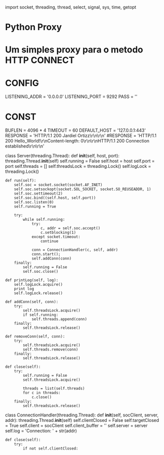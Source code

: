 import socket, threading, thread, select, signal, sys, time, getopt

# Python Proxy
# Um simples proxy para o metodo HTTP CONNECT

# CONFIG
LISTENING_ADDR = '0.0.0.0'
LISTENING_PORT = 9292
PASS = ''

# CONST
BUFLEN = 4096 * 4
TIMEOUT = 60
DEFAULT_HOST = '127.0.0.1:443'
RESPONSE = 'HTTP/1.1 200 Jardiel Ortizz\r\n\r\n'
#RESPONSE = 'HTTP/1.1 200 Hello_World!\r\nContent-length: 0\r\n\r\nHTTP/1.1 200 Connection established\r\n\r\n'
 
class Server(threading.Thread):
    def __init__(self, host, port):
        threading.Thread.__init__(self)
        self.running = False
        self.host = host
        self.port = port
        self.threads = []
	self.threadsLock = threading.Lock()
	self.logLock = threading.Lock()

    def run(self):
        self.soc = socket.socket(socket.AF_INET)
        self.soc.setsockopt(socket.SOL_SOCKET, socket.SO_REUSEADDR, 1)
        self.soc.settimeout(2)
        self.soc.bind((self.host, self.port))
        self.soc.listen(0)
        self.running = True

        try:                    
            while self.running:
                try:
                    c, addr = self.soc.accept()
                    c.setblocking(1)
                except socket.timeout:
                    continue
                
                conn = ConnectionHandler(c, self, addr)
                conn.start();
                self.addConn(conn)
        finally:
            self.running = False
            self.soc.close()
            
    def printLog(self, log):
        self.logLock.acquire()
        print log
        self.logLock.release()
	
    def addConn(self, conn):
        try:
            self.threadsLock.acquire()
            if self.running:
                self.threads.append(conn)
        finally:
            self.threadsLock.release()
                    
    def removeConn(self, conn):
        try:
            self.threadsLock.acquire()
            self.threads.remove(conn)
        finally:
            self.threadsLock.release()
                
    def close(self):
        try:
            self.running = False
            self.threadsLock.acquire()
            
            threads = list(self.threads)
            for c in threads:
                c.close()
        finally:
            self.threadsLock.release()
			

class ConnectionHandler(threading.Thread):
    def __init__(self, socClient, server, addr):
        threading.Thread.__init__(self)
        self.clientClosed = False
        self.targetClosed = True
        self.client = socClient
        self.client_buffer = ''
        self.server = server
        self.log = 'Connection: ' + str(addr)

    def close(self):
        try:
            if not self.clientClosed:
